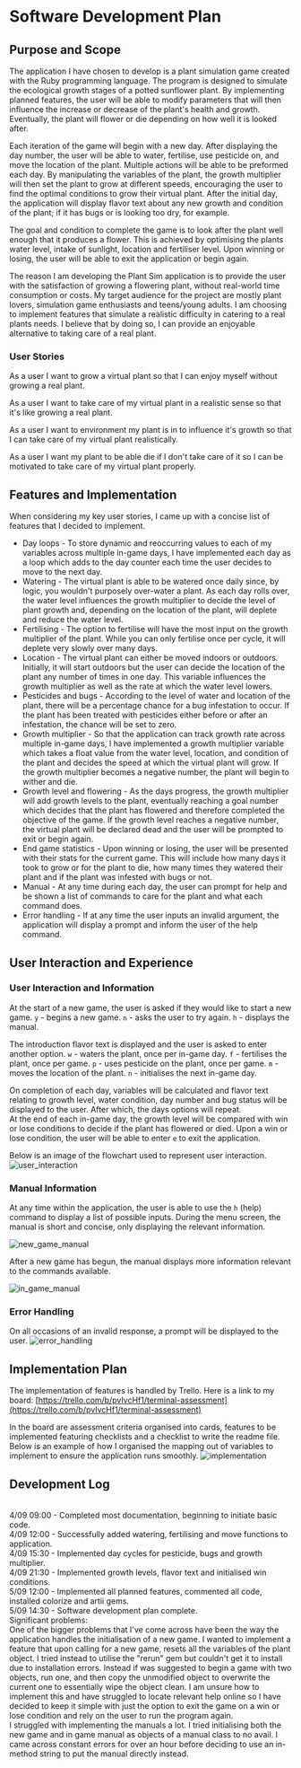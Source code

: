 # Software Development Plan
## Purpose and Scope
The application I have chosen to develop is a plant simulation game created with the Ruby programming language. The program is designed to simulate the ecological growth stages of a potted sunflower plant. By implementing planned features, the user will be able to modify parameters that will then influence the increase or decrease of the plant's health and growth. Eventually, the plant will flower or die depending on how  well it is looked after.
<p>
Each iteration of the game will begin with a new day. After displaying the day number, the user will be able to water, fertilise, use pesticide on, and move the location of the plant. Multiple actions will be able to be preformed each day. By manipulating the variables  of the plant, the growth multiplier will then set the plant to grow at different speeds, encouraging the user to find the optimal conditions to grow their virtual plant. After the initial day, the application will display flavor text about any new growth and condition of the plant; if it has bugs or is looking too dry, for example.
<p>
The goal and condition to complete the game is to look after the plant well enough that it produces a flower. This is achieved by optimising the plants water level, intake of sunlight, location and fertiliser level. Upon winning or losing, the user will be able to exit the application or begin again.
<p>
The reason I am developing the Plant Sim application is to provide the user with the satisfaction of growing a flowering plant, without real-world time consumption or costs. My target audience for the project are mostly plant lovers, simulation game enthusiasts and teens/young adults. I am choosing to implement features that simulate a realistic difficulty in catering to a real plants needs. I believe that by doing so, I can provide an enjoyable alternative to taking care of a real plant. 

### User Stories
As a user I want to grow a virtual plant so that I can enjoy myself without growing a real plant.

As a user I want to take care of my virtual plant in a realistic sense so that it's like growing a real plant. 

As a user I want to environment my plant is in to influence it's growth so that I can take care of my virtual plant realistically.

As a user I want my plant to be able die if I don't take care of it so I can be motivated to take care of my virtual plant properly.

## Features and Implementation
When considering my key user stories, I came up with a concise list of features that I decided to implement.
- Day loops - To store dynamic and reoccurring values to each of my variables across multiple in-game days, I have implemented each day as a loop which adds to the day counter each time the user decides to move to the next day.
- Watering - The virtual plant is able to be watered once daily since, by logic, you wouldn't purposely over-water a plant. As each day rolls over, the water level influences the growth multiplier to decide the level of plant growth and, depending on the location of the plant, will deplete and reduce the water level.
- Fertilising - The option to fertilise will have the most input on the growth multiplier of the plant. While you can only fertilise once per cycle, it will deplete very slowly over many days.
- Location - The virtual plant can either be moved indoors or outdoors. Initially, it will start outdoors but the user can decide the location of the plant any number of times in one day. This variable influences the growth multiplier as well as the rate at which the water level lowers.
- Pesticides and bugs - According to the level of water and location of the plant, there will be a percentage chance for a bug infestation to occur. If the plant has been treated with pesticides either before or after an infestation, the chance will be set to zero. 
- Growth multiplier - So that the application can track growth rate across multiple in-game days, I have implemented a growth multiplier variable which takes a float value from the water level, location, and condition of the plant and decides the speed at which the virtual plant will grow. If the growth multiplier becomes a negative number, the plant will begin to wither and die.
- Growth level and flowering - As the days progress, the growth multiplier will add growth levels to the plant, eventually reaching a goal number which decides that the plant has flowered and therefore completed the objective of the game. If the growth level reaches a negative number, the virtual plant will be declared dead and the user will be prompted to exit or begin again.
- End game statistics - Upon winning or losing, the user will be presented with their stats for the current game. This will include how many days it took to grow or for the plant to die, how many times they watered their plant and if the plant was infested with bugs or not. 
- Manual - At any time during each day, the user can prompt for help and be shown a list of commands to care for the plant and what each command does.
- Error handling - If at any time the user inputs an invalid argument, the application will display a prompt and inform the user of the help command. 

## User Interaction and Experience
### User Interaction and Information
At the start of a new game, the user is asked if they would like to start a new game. 
`y` - begins a new game.
`n` - asks the user to try again.
`h` - displays the manual.

The introduction flavor text is displayed and the user is asked to enter another option.
`w` - waters the plant, once per in-game day.
`f` - fertilises the plant, once per game.
`p` - uses pesticide on the plant, once per game.
`m` - moves the location of the plant. 
`n` - initialises the next in-game day.

On completion of each day, variables will be calculated and flavor text relating to growth level, water condition, day number and bug status will be displayed to the user. After which, the days options will repeat. 
<br> At the end of each in-game day, the growth level will be compared with win or lose conditions to decide if the plant has flowered or died. Upon a win or lose condition, the user will be able to enter `e` to exit the application.

Below is an image of the flowchart used to represent user interaction.
![user_interaction](https://github.com/amberemeny/terminal_assignment/blob/master/images/User%20Interaction.jpg?raw=true)

### Manual Information 
At any time within the application, the user is able to use the `h` (help) command to display a list of possible inputs. 
During the menu screen, the manual is short and concise, only displaying the relevant information. 

![new_game_manual](https://github.com/amberemeny/terminal_assignment/blob/master/images/new_game_manual.png?raw=true)

After a new game has begun, the manual displays more information relevant to the commands available.

![in_game_manual](https://github.com/amberemeny/terminal_assignment/blob/master/images/in_game_manual.png?raw=true)

### Error Handling
On all occasions of an invalid response, a prompt will be displayed to the user. 
![error_handling](https://github.com/amberemeny/terminal_assignment/blob/master/images/error_handling.png?raw=true)

## Implementation Plan
The implementation of features is handled by Trello. Here is a link to my board: [https://trello.com/b/pvIvcHf1/terminal-assessment](https://trello.com/b/pvIvcHf1/terminal-assessment)

In the board are assessment criteria organised into cards, features to be implemented featuring checklists and a checklist to write the readme file.
Below is an example of how I organised the mapping out of variables to implement to ensure the application runs smoothly.
![implementation](https://github.com/amberemeny/terminal_assignment/blob/master/images/Class%20Implementation.jpg?raw=true)

## Development Log

 <br>4/09 09:00 - Completed most documentation, beginning to initiate basic code.
 <br>4/09 12:00 - Successfully added watering, fertilising and move functions to application. 
 <br>4/09 15:30 - Implemented day cycles for pesticide, bugs and growth multiplier.
 <br>4/09 21:30 - Implemented growth levels, flavor text and initialised win conditions.
 <br>5/09 12:00 - Implemented all planned features, commented all code, installed colorize and artii gems.
 <br>5/09 14:30 - Software development plan complete.
 </br>
Significant problems:
	<br>One of the bigger problems that I've come across have been the way the application handles the initialisation of a new game. I wanted to implement a feature that upon calling for a new game, resets all the variables of the plant object. I tried instead to utilise the "rerun" gem but couldn't get it to install due to installation errors. Instead if was suggested to begin a game with two objects, run one, and then copy the unmodified object to overwrite the current one to essentially wipe the object clean. I am unsure how to implement this and have struggled to locate relevant help online so I have decided to keep it simple with just the option to exit the game on a win or lose condition and rely on the user to run the program again.
	<br> I struggled with implementing the manuals a lot. I tried initialising both the new game and in game manual as objects of a manual class to no avail. I came across constant errors for over an hour before deciding to use an in-method string to put the manual directly instead.
